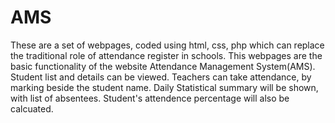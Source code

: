 # AMS
These are a set of webpages, coded using html, css, php which can replace the traditional role of attendance register in schools.
This webpages are the basic functionality of the website Attendance Management System(AMS).
Student list and details can be viewed.
Teachers can take attendance, by marking beside the student name.
Daily Statistical summary will be shown, with list of absentees.
Student's attendence percentage will also be calcuated.
